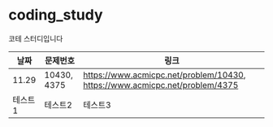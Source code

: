 # coding_study
코테 스터디입니다

|날짜|문제번호|링크|
|------|---|---|
|11.29|10430, 4375|https://www.acmicpc.net/problem/10430, https://www.acmicpc.net/problem/4375|
|테스트1|테스트2|테스트3|
